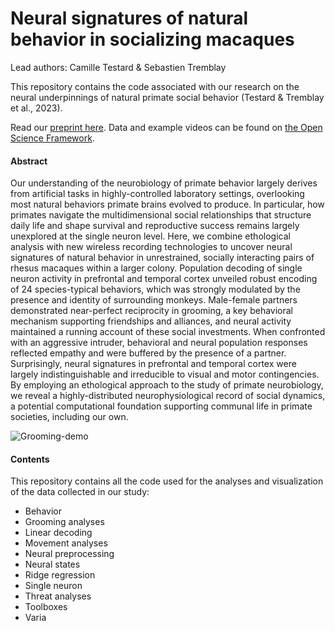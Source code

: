# Neural signatures of natural behavior in socializing macaques
Lead authors: Camille Testard & Sebastien Tremblay

This repository contains the code associated with our research on the neural underpinnings of natural primate social behavior (Testard & Tremblay et al., 2023). 

Read our [preprint here](https://www.biorxiv.org/content/10.1101/2023.07.05.547833v1). Data and example videos can be found on [the Open Science Framework](https://osf.io/e2xsu/).

#### Abstract

Our understanding of the neurobiology of primate behavior largely derives from artificial tasks in highly-controlled laboratory settings, overlooking most natural behaviors primate brains evolved to produce. In particular, how primates navigate the multidimensional social relationships that structure daily life and shape survival and reproductive success remains largely unexplored at the single neuron level. Here, we combine ethological analysis with new wireless recording technologies to uncover neural signatures of natural behavior in unrestrained, socially interacting pairs of rhesus macaques within a larger colony. Population decoding of single neuron activity in prefrontal and temporal cortex unveiled robust encoding of 24 species-typical behaviors, which was strongly modulated by the presence and identity of surrounding monkeys. Male-female partners demonstrated near-perfect reciprocity in grooming, a key behavioral mechanism supporting friendships and alliances, and neural activity maintained a running account of these social investments. When confronted with an aggressive intruder, behavioral and neural population responses reflected empathy and were buffered by the presence of a partner. Surprisingly, neural signatures in prefrontal and temporal cortex were largely indistinguishable and irreducible to visual and motor contingencies. By employing an ethological approach to the study of primate neurobiology, we reveal a highly-distributed neurophysiological record of social dynamics, a potential computational foundation supporting communal life in primate societies, including our own.

![Grooming-demo](Datalogger/Movement%20analyses/Video%20Tracking/demo-vids/gh.gif)


#### Contents

This repository contains all the code used for the analyses and visualization of the data collected in our study:

- Behavior
- Grooming analyses
- Linear decoding
- Movement analyses
- Neural preprocessing
- Neural states
- Ridge regression
- Single neuron
- Threat analyses
- Toolboxes
- Varia
